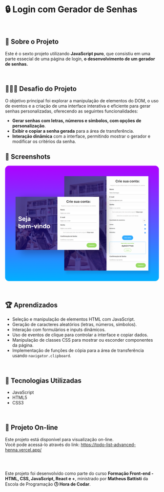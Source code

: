 # 🔒 Login com Gerador de Senhas

<br />

<div>
    <h2>🎯 Sobre o Projeto</h2>
    <p>Este é o sexto projeto utilizando <strong>JavaScript puro</strong>, que consistiu em uma parte essecial de uma página de login, <strong>o desenvolvimento de um gerador de senhas.</strong></p>
</div>

<br />

## 👨🏾‍💻 Desafio do Projeto
 
<p>O objetivo principal foi explorar a manipulação de elementos do DOM, o uso de eventos e a criação de uma interface interativa e eficiente para gerar senhas personalizadas, oferecendo as seguintes funcionalidades:</p>
<ul>
  <li><strong>Gerar senhas com letras, números e símbolos, com opções de personalização</strong>.</li>
  <li><strong>Exibir e copiar a senha gerada</strong> para a área de transferência.</li>
  <li><strong>Interação dinâmica</strong> com a interface, permitindo mostrar o gerador e modificar os critérios da senha.</li>
</ul>


## 📸 Screenshots
<p align="center">
  <img src="./img/screen.png" alt="Captura de tela" width="600" height="auto">
</p>

<br />

## 🏆 Aprendizados 

- Seleção e manipulação de elementos HTML com JavaScript.
- Geração de caracteres aleatórios (letras, números, símbolos).
- Interação com formulários e inputs dinâmicos.
- Uso de eventos de clique para controlar a interface e copiar dados.
- Manipulação de classes CSS para mostrar ou esconder componentes da página.
- Implementação de funções de cópia para a área de transferência usando `navigator.clipboard`.


<br />

## 🚀 Tecnologias Utilizadas

- JavaScript
- HTML5
- CSS3

<br />

## 🔗 Projeto On-line
Este projeto está disponível para visualização on-line. <br />
Você pode acessá-lo através do link: https://todo-list-advanced-henna.vercel.app/

<br />

##

<div>
    Este projeto foi desenvolvido como parte do curso <strong>Formação Front-end - HTML, CSS, JavaScript, React e +</strong>, ministrado por <strong>Matheus Battisti</strong> da Escola de Programação <strong>🕒 Hora de Codar</strong>.
</div>
